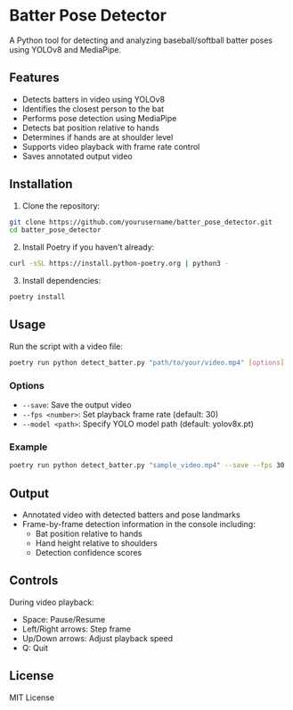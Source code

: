 # Batter Pose Detector

A Python tool for detecting and analyzing baseball/softball batter poses using YOLOv8 and MediaPipe.

## Features

- Detects batters in video using YOLOv8
- Identifies the closest person to the bat
- Performs pose detection using MediaPipe
- Detects bat position relative to hands
- Determines if hands are at shoulder level
- Supports video playback with frame rate control
- Saves annotated output video

## Installation

1. Clone the repository:
```bash
git clone https://github.com/yourusername/batter_pose_detector.git
cd batter_pose_detector
```

2. Install Poetry if you haven't already:
```bash
curl -sSL https://install.python-poetry.org | python3 -
```

3. Install dependencies:
```bash
poetry install
```

## Usage

Run the script with a video file:

```bash
poetry run python detect_batter.py "path/to/your/video.mp4" [options]
```

### Options

- `--save`: Save the output video
- `--fps <number>`: Set playback frame rate (default: 30)
- `--model <path>`: Specify YOLO model path (default: yolov8x.pt)

### Example

```bash
poetry run python detect_batter.py "sample_video.mp4" --save --fps 30
```

## Output

- Annotated video with detected batters and pose landmarks
- Frame-by-frame detection information in the console including:
  - Bat position relative to hands
  - Hand height relative to shoulders
  - Detection confidence scores

## Controls

During video playback:
- Space: Pause/Resume
- Left/Right arrows: Step frame
- Up/Down arrows: Adjust playback speed
- Q: Quit

## License

MIT License 